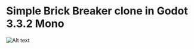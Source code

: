# Simple Brick Breaker clone in Godot 3.3.2 Mono

![Alt text](../assets/brickbreaker.png?raw=true "Title")